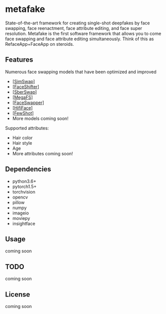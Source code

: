 # metafake
State-of-the-art framework for creating single-shot deepfakes by face swapping, face reenactment, face attribute editing, and face super resolution. Metafake is the first software framework that allows you to come face swapping and face attribute editing simultaneously. Think of this as RefaceApp+FaceApp on steroids.

## Features
Numerous face swapping models that have been optimized and improved 
- [[SimSwap]](https://github.com/neuralchen/SimSwap)
- [[FaceShifter]](https://github.com/ocastan/FaceShifter)
- [[SberSwap]](https://github.com/ai-forever/sber-swap)
- [[MegaFS]](https://github.com/zyainfal/One-Shot-Face-Swapping-on-Megapixels)
- [[FaceSwapper]](https://github.com/liqi-casia/FaceSwapper)
- [[HifiFace]](https://github.com/mindslab-ai/hififace)
- [[FewShot]]()
- More models coming soon!

Supported attributes:
- Hair color
- Hair style
- Age
- More attributes coming soon!

## Dependencies
- python3.6+
- pytorch1.5+
- torchvision
- opencv
- pillow
- numpy
- imageio
- moviepy
- insightface

## Usage 

coming soon

## TODO

coming soon

## License

coming soon 
